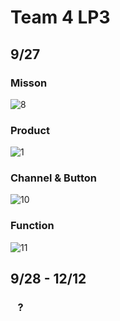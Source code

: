 # Team 4 LP3
## 9/27
### Misson

![8](https://user-images.githubusercontent.com/33916201/34049890-5d7714ae-e1fc-11e7-8cc7-0ff1ef8f9b47.png)
### Product

![1](https://user-images.githubusercontent.com/33916201/34049929-7aae47d6-e1fc-11e7-9c50-1369068ec6d9.jpg)
### Channel & Button

![10](https://user-images.githubusercontent.com/33916201/34050987-3de45ce2-e200-11e7-911f-6227d5f98b64.png)  
### Function

![11](https://user-images.githubusercontent.com/33916201/34051290-5c87e154-e201-11e7-929a-c546971c93d5.png)  
## 9/28 - 12/12
###    ?


